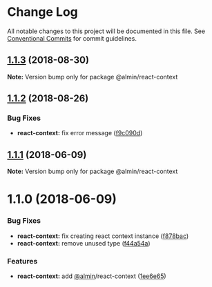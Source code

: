 # Change Log

All notable changes to this project will be documented in this file.
See [Conventional Commits](https://conventionalcommits.org) for commit guidelines.

<a name="1.1.3"></a>
## [1.1.3](https://github.com/almin/almin/compare/@almin/react-context@1.1.2...@almin/react-context@1.1.3) (2018-08-30)

**Note:** Version bump only for package @almin/react-context





<a name="1.1.2"></a>
## [1.1.2](https://github.com/almin/almin/compare/@almin/react-context@1.1.1...@almin/react-context@1.1.2) (2018-08-26)


### Bug Fixes

* **react-context:** fix error message ([f9c090d](https://github.com/almin/almin/commit/f9c090d))





<a name="1.1.1"></a>
## [1.1.1](https://github.com/almin/almin/compare/@almin/react-context@1.1.0...@almin/react-context@1.1.1) (2018-06-09)




**Note:** Version bump only for package @almin/react-context

<a name="1.1.0"></a>
# 1.1.0 (2018-06-09)


### Bug Fixes

* **react-context:** fix creating react context instance ([f878bac](https://github.com/almin/almin/commit/f878bac))
* **react-context:** remove unused type ([f44a54a](https://github.com/almin/almin/commit/f44a54a))


### Features

* **react-context:** add [@almin](https://github.com/almin)/react-context ([1ee6e65](https://github.com/almin/almin/commit/1ee6e65))
